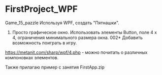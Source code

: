 # FirstProject_WPF
Game_15_pazzle
Используя WPF, создать "Пятнашки".
001. Просто графическое окно. Использовать элементы Button, поле 4 х 4, ограничения минимального размера окна.
002* Добавить возможность поиграть в игру.

https://metanit.com/sharp/wpf/4.php - можно почитать о различных компоновках элементов.

Также прилагаю пример с занятия FirstApp.zip
